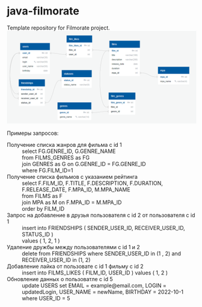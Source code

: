 # java-filmorate
Template repository for Filmorate project.
![Схема базы жанных](/QuickDBD.png)

Примеры запросов:  
<dl>
    <dt>Получение списка жанров для фильма с id 1</dt>
    <dd>select FG.GENRE_ID, G.GENRE_NAME <br/>
        from FILMS_GENRES as FG  <br/>
        join GENRES as G on G.GENRE_ID = FG.GENRE_ID  <br/>
        where FG.FILM_ID=1  </dd>
    <dt>Получение списка фильмов с указанием рейтинга</dt>
    <dd>select F.FILM_ID, F.TITLE, F.DESCRIPTION, F.DURATION, F.RELEASE_DATE, F.MPA_ID, M.MPA_NAME  <br/>
        from FILMS as F<br/>  
        join MPA as M on F.MPA_ID = M.MPA_ID<br/>  
        order by FILM_ID</dd>
    <dt>Запрос на добавление в друзья пользователя с id 2 от пользователя с id 1</dt>
    <dd>insert into FRIENDSHIPS ( SENDER_USER_ID, RECEIVER_USER_ID, STATUS_ID ) <br/> 
        values ( 1, 2, 1 )</dd>
    <dt>Удаление дружбы между пользователями с id 1 и 2</dt>
    <dd>delete from FRIENDSHIPS where SENDER_USER_ID in (1 , 2) and RECEIVER_USER_ID in (1, 2) </dd>
    <dt>Добавление лайка от пользовате с id 1 фильму с id 2</dt>
    <dd>insert into FILMS_LIKES ( FILM_ID, USER_ID )   
        values ( 1, 2 )</dd>
    <dt>Обновление данных  о пользоватле с id 5</dt>
    <dd>update USERS set EMAIL = example@email.com, LOGIN = updatedLogin, USER_NAME = newName, BIRTHDAY = 2022-10-1 
        where USER_ID = 5 </dd>
</dl>


